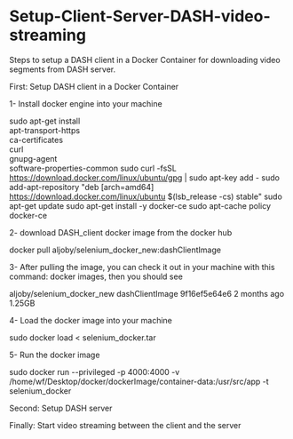 # Setup-Client-Server-DASH-video-streaming

Steps to setup a DASH client in a Docker Container for downloading video segments from DASH server. 

First: Setup DASH client in a Docker Container

1- Install docker engine into your machine

sudo apt-get install \
    apt-transport-https \
    ca-certificates \
    curl \
    gnupg-agent \
    software-properties-common
sudo curl -fsSL https://download.docker.com/linux/ubuntu/gpg | sudo apt-key add -
sudo add-apt-repository "deb [arch=amd64] https://download.docker.com/linux/ubuntu $(lsb_release -cs) stable"
sudo apt-get update
sudo apt-get install -y docker-ce
sudo apt-cache policy docker-ce


2- download DASH_client docker image from the docker hub

docker pull aljoby/selenium_docker_new:dashClientImage

3- After pulling the image, you can check it out in your machine with this command: docker images, then you should see

aljoby/selenium_docker_new   dashClientImage     9f16ef5e64e6        2 months ago        1.25GB


4- Load the docker image into your machine

sudo docker load < selenium_docker.tar

5- Run the docker image 

sudo docker run --privileged -p 4000:4000 -v /home/wf/Desktop/docker/dockerImage/container-data:/usr/src/app -t selenium_docker


Second: Setup DASH server




Finally: Start video streaming between the client and the server
